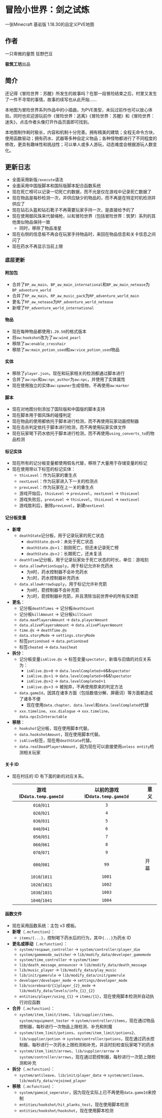 # 冒险小世界：剑之试炼

一张Minecraft 基岩版 1.18.30的自定义PVE地图

## 作者

一只卑微的量筒
狂野巴豆

**极筑工坊**出品

## 简介

还记得《冒险世界：苏醒》所发生的故事吗？在那一段冒险结束之后，村里又发生了一件不寻常的事情，故事的续写也从此开始……

本地图为冒险世界系列作品中的小插曲，为PVE类型，未玩过前作也可以放心体验。同时也欢迎游玩前作《冒险世界：逃离》《冒险世界：苏醒》和《冒险世界：迷失》，点击作者头像打开作品页面即可找到。

本地图制作耗时极长，内容和机制十分完善。拥有精美的建筑；全程无命令方块，使用函数驱动；拥有药水、武器等多种自定义物品；各种怪物都进行了不同程度的修改，更具有趣味性和挑战性；可以单人或多人游玩，动态难度会根据游玩人数变化。

## 更新日志

- 全面采用新版`/execute`语法
- 全面采用中国版脚本和国际版脚本配合函数系统
- 现在死亡榜可以记录一切死亡的数据，而不光是仅在游戏中记录死亡数据了
- 现在物品是每秒检测一次，并供应缺少的物品的，而不再是在特定时机检测并供应了
- 现在钻石头盔和钻石靴子不再需要玩家手持一次，是直接给予的了
- 现在使用御风珠来代替绳枪，以和冒险世界（包括冒险世界：筑梦）系列的其他类似物品保持一致
  - 同时，移除了物品准星
- 现在右侧的信息板不再会在玩家手持物品时，来回在物品信息和关卡信息之间闪了
- 现在药水不再显示当前上限

### 底层更新

#### 附加包

- 合并了`BP_aw_main`、`BP_aw_main_international`和`BP_aw_main_netease`为`BP_adventure_world`
- 合并了`RP_aw_main`、`RP_aw_music_pack`为`RP_adventure_world_main`
- 更名了`RP_aw_netease`为`RP_adventure_world_netease`
- 新增了`RP_adventure_world_international`

#### 物品

- 现在每种物品都使用`1.20.50`的格式版本
- 将`aw:hookshot`改为了`aw:wind_pearl`
- 移除了`aw:enable_crosshair`
- 移除了`aw:main_potion_used`和`aw:vice_potion_used`物品

#### 实体

- 移除了`player.json`，现在和玩家相关的检测都通过脚本进行
- 合并了`aw:npc`和`aw:npc_author`为`aw:npc`，并使用了实体属性
- 现在使用独立的实体`aw:spawner`生成怪物，不再使用`aw:marker`

#### 脚本

- 现在对地图分别添加了国际版和中国版的脚本支持
- 现在脚本用于御风珠的碰撞判定
- 现在物品的使用都依托于脚本进行检测，而不再使用玩家动画控制器
- 现在击杀判定依托于脚本进行检测，而不再使用玩家实体文件
- 现在玩家喝下药水依托于脚本进行检测，而不再使用`using_converts_to`的物品检测

#### 标记实体

- 现在所有的记分板变量都使用假名代替，移除了大量用于存储变量的标记
- 现在使用带以下标签的标记实体：
  - `thisLevel`：作为玩家的重生点
  - `nextLevel`：作为玩家进入下一关的检测点
  - `prevLevel`：作为玩家在上一关的重生点
  - 游戏开始后，`thisLevel` -> `prevLevel`，`nextLevel` -> `thisLevel`
  - 游戏失败后，`prevLevel` -> `thisLevel`，`thisLevel` -> `nextLevel`
  - 游戏胜利后，删除`prevLevel`，新建`nextLevel`

#### 记分板变量

- **新增**
  - `deathState`记分板，用于记录玩家的死亡状态
    - `deathState.@s`=`0`：未处于死亡状态
    - `deathState.@s`=`1`：刚刚死亡，但还未记录死亡榜
    - `deathState.@s`=`2`：长期死亡，还未复活
  - `deathTime`记分板，用于记录玩家处于死亡状态的时长，单位：游戏刻
  - `data.allowPotionSupply`，用于标记允许补充药水
    - 为`0`时，药水控制器不会补充药水
    - 为`1`时，药水控制器补充药水
  - `data.allowArrowSupply`，用于标记允许补充箭
    - 为`0`时，箭控制器不会补充箭
    - 为`1`时，箭控制器补充箭，并且清除当前世界中的所有实体箭
- **更名**：
  - 记分板`deathTimes` -> 记分板`deathCount`
  - 记分板`killAmount` -> 记分板`killCount`
  - `data.maxPlayersAmount` -> `data.playerAmount`
  - `data.alivePlayersAmount` -> `data.alivePlayerAmount`
  - `time.@s` -> `deathTime.@s`
  - `data.storyMode` -> `settings.storyMode`
  - 标签`potionUsed` -> `data.potionUsed`
  - 标签`cheated` -> `data.hasCheat`
- **拆分**：
  - 记分板变量`isAlive.@s` -> 标签变量`spectator`，新值与旧值的对应关系为：
    - `isAlive.@s`=`0` -> `data.levelCompleted`=`0`&&`spectator`
    - `isAlive.@s`=`1` -> `data.levelCompleted`=`0`&&!`spectator`
    - `isAlive.@s`=`2` -> `data.levelCompleted`=`1`
    - `isAlive.@s`=`3` -> 被抛弃，不再使用原来的判定方法
  - `data.gameId`，因其在诸多方面（包括数值分解、屏蔽词）等方面都造成了诸多不便
    - 现在使用`data.chapter`、`data.level`和`data.levelCompleted`代替
  - `xxx.timeline`、`xxx.dialogue` -> `xxx.timeline`、`data.npcIsInteractable`
- **移除**：
  - `hookshot`记分板，现在使用脚本代替。
  - `data.hookshotAmount`，现在使用脚本代替。
  - `isAlive`标签，现在用`deathState`代替。
  - `data.realDeadPlayersAmount`，因为现在可以直接使用`unless entity`检测相关玩家

#### 关卡 ID

- 现在村庄的 ID 有下面的新的对应关系。

  | 游戏ID`data.temp.gameId` | 以前的游戏ID`data.temp.gameId` | 意义 |
  | :---: | :---: | --- |
  | `010`/`011` | `3` | |
  | `020`/`021` | `4` | |
  | `030`/`031` | `5` | |
  | `040`/`041` | `6` | |
  | `050`/`051` | `7` | |
  | `060`/`061` | `8` | |
  | `070`/`071` | `9` | |
  | `080`/`081` | `99` | 开幕 |
  | `1010`/`1011` | `1001` | |
  | `1020`/`1021` | `1002` | |
  | `1030`/`1031` | `1003` | |
  | `1040`/`1041` | `1004` | |

#### 函数文件

- 现在采用函数系统：主包 v3 模板。
- **新增**（`.mcfunction`）：
  - `items/{...}`，控制喝下药水后的行为，其中`{...}`为药水 ID
- **更名或移动**（`.mcfunction`）：
  - `system/respawn_controller` -> `system/controller/player_die`
  - `system/gamemode_switcher` -> `lib/modify_data/developer_gamemode`
  - `system/time_controller` -> `system/timer`
  - `lib/death_message_announcer` -> `lib/modify_data/death_message`
  - `lib/music_player` -> `lib/modify_data/play_music`
  - `lib/init/gamerule` -> `lib/modify_data/init/gamerule`
  - `developer/developer_mode` -> `settings/developer_mode`
  - `lib/scoreboard/{1}player_{2}_mode` -> `lib/modify_data/levels/info_{1}_{2}`
  - `entities/player/using_{1}` -> `items/{1}`，现在使用脚本检测并自动执行对应函数
- **合并**（`.mcfunction`）：
  - `system/item_limit/items`、`lib/supplier/items`、`system/equipment_tester` -> `system/controller/items`，现在通过物品控制器，每秒进行一次物品上限检测、补充和附魔
  - `system/item_limit/potions`、`system/item_limit/potions2`、`lib/supplier/potion` -> `system/controller/potions`，现在通过药水控制器，每秒进行一次药水上限检测和补充，并且时刻检查玩家喝下的药水
  - `system/item_limit/arrows`、`lib/supplier/arrow` -> `system/controller/arrows`，现在通过箭控制器，每秒进行一次箭上限检测和补充
- **拆分**（`.mcfunction`）：
  - `system/antileave`、`lib/init/player_data` -> `system/antileave`、`lib/modify_data/rejoined_player`
- **移除**（`.mcfunction`）：
  - `system/gameid_seperator`，因为现在实际上已不再使用`data.gameId`来控制
  - `entities/hookshot/hit_planks_test`，现在使用脚本检测
  - `entities/hookshot/hookshot`，现在使用脚本检测
